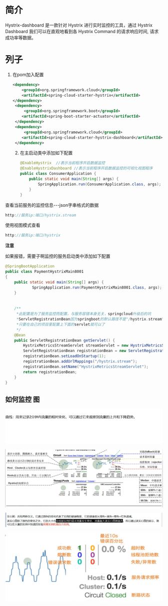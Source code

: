 # 简介

Hystrix-dashboard 是一款针对 Hystrix 进行实时监控的工具，通过 Hystrix Dashboard 我们可以在直观地看到各 Hystrix Command 的请求响应时间, 请求成功率等数据。





# 列子

1. 在pom加入配置

   ```xml
   <dependency>
       <groupId>org.springframework.cloud</groupId>
       <artifactId>spring-cloud-starter-hystrix</artifactId>
   </dependency>
    <dependency>
        <groupId>org.springframework.boot</groupId>
       <artifactId>spring-boot-starter-actuator</artifactId>
    </dependency>
    <dependency>
        <groupId>org.springframework.cloud</groupId>
       <artifactId>spring-cloud-starter-hystrix-dashboard</artifactId>
    </dependency>
   ```

   2. 在主启动类中添加如下配置

      ```java
      @EnableHystrix  //表示当前程序开启数据监控
      @EnableHystrixDashboard //表示当前程序开启数据监控的可视化视图程序
      public class ConsumerApplication {
          public static void main(String[] args) {
              SpringApplication.run(ConsumerApplication.class, args);
          }
      }
      ```

      

查看当前服务的监控信息---json字串格式的数据



```cpp
http://服务ip:端口/hystrix.stream
```

使用视图模式查看



```cpp
http://服务ip:端口/hystrix
```





**注意**

如果报错，需要子啊监控的服务启动类中添加如下配置

```java
@SpringBootApplication
public class PaymentHystrixMain8001
{
    public static void main(String[] args) {
            SpringApplication.run(PaymentHystrixMain8001.class, args);
    }


    /**
     *此配置是为了服务监控而配置，与服务容错本身无关，springcloud升级后的坑
     *ServletRegistrationBean因为springboot的默认路径不是"/hystrix.stream"，
     *只要在自己的项目里配置上下面的servlet就可以了
     */
    @Bean
    public ServletRegistrationBean getServlet() {
        HystrixMetricsStreamServlet streamServlet = new HystrixMetricsStreamServlet();
        ServletRegistrationBean registrationBean = new ServletRegistrationBean(streamServlet);
        registrationBean.setLoadOnStartup(1);
        registrationBean.addUrlMappings("/hystrix.stream");
        registrationBean.setName("HystrixMetricsStreamServlet");
        return registrationBean;
    }
}
```





## 如何监控   图

![image-20210218164654862](../../../\sources\springcloud\image-20210218164654862.png)

![image-20210218164614145](../../../\sources\springcloud\image-20210218164614145.png)

![](../\图片\Hystrix的58.png)

![](../图片\Hystrix的61.png)